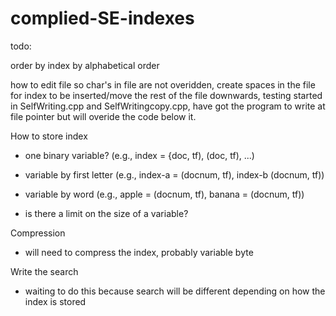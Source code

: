 # complied-SE-indexes

todo:

order by index by alphabetical order

how to edit file so char's in file are not overidden, create spaces in the file for index to be inserted/move the rest of the file downwards, testing started in SelfWriting.cpp and SelfWritingcopy.cpp, have got the program to write at file pointer but will overide the code below it.

How to store index
- one binary variable? (e.g., index = {doc, tf), (doc, tf), ...)
- variable by first letter (e.g., index-a = (docnum, tf), index-b (docnum, tf))
- variable by word (e.g., apple = (docnum, tf), banana = (docnum, tf))

- is there a limit on the size of a variable?

Compression
- will need to compress the index, probably variable byte

Write the search
- waiting to do this because search will be different depending on how the index is stored




